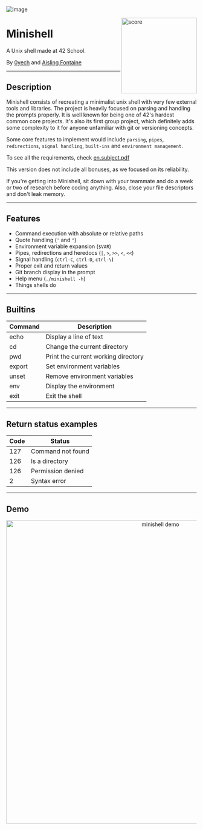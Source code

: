 ![image](https://github.com/user-attachments/assets/94e4623d-3937-405a-a29d-4ba0c27c78d6)

<!-- Banger shell by two silly princesses, the shell's prompt looks like this silly sour gummy worm :3 -->
<img align="right" width="199" alt="score" src="https://github.com/user-attachments/assets/5f5276ee-0b96-4363-a30b-5023c3853b1d"/>


# Minishell

A Unix shell made at 42 School.

By [0yech](https://github.com/0yech) and [Aisling Fontaine](https://github.com/FireInsidE-fie)

---

## Description

Minishell consists of recreating a minimalist unix shell with very few external tools and libraries. The project is heavily focused on parsing and handling the prompts properly. It is well known for being one of 42's hardest common core projects. It's also its first group project, which definitely adds some complexity to it for anyone unfamiliar with git or versioning concepts.

Some core features to implement would include `parsing`, `pipes`, `redirections`, `signal handling`, `built-ins` and `environment management`.

To see all the requirements, check [en.subject.pdf](https://github.com/0yech/minishell/blob/main/en.subject.pdf)

This version does not include all bonuses, as we focused on its reliability.

If you're getting into Minishell, sit down with your teammate and do a week or two of research before coding anything. Also, close your file descriptors and don't leak memory.

---

## Features

- Command execution with absolute or relative paths  
- Quote handling (`'` and `"`)  
- Environment variable expansion (`$VAR`)  
- Pipes, redirections and heredocs (`|`, `>`, `>>`, `<`, `<<`)  
- Signal handling (`ctrl-C`, `ctrl-D`, `ctrl-\`)  
- Proper exit and return values  
- Git branch display in the prompt
- Help menu (`./minishell -h`)
- Things shells do

---

## Builtins

| Command | Description |
|----------|-------------|
| echo | Display a line of text |
| cd | Change the current directory |
| pwd | Print the current working directory |
| export | Set environment variables |
| unset | Remove environment variables |
| env | Display the environment |
| exit | Exit the shell |

---

## Return status examples

| Code | Status |
|------|----------|
| 127 | Command not found |
| 126 | Is a directory |
| 126 | Permission denied |
| 2 | Syntax error |

---

## Demo

<p align="center">
  <img src="https://github.com/user-attachments/assets/b0ad81ac-0749-415f-a0f0-08ae0504fce5" alt="minishell demo" width="800">
</p>
